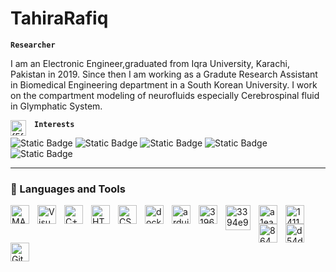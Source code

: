 # TahiraRafiq

**`Researcher`**  

I am an Electronic Engineer,graduated from Iqra University, Karachi, Pakistan in 2019. Since then I am working as a Gradute Research Assistant in Biomedical Engineering department in a South Korean University. I work on the compartment modeling of neurofluids especially Cerebrospinal fluid in Glymphatic System. 

 **`Interests`** <img align="left" alt="f5fabc64-e637-4193-9f24-c559de94c71c" width="25px" style="padding-right:10px;" src="https://github.com/TahiraRafiq/Tahira_Rafiq/assets/141120649/f5fabc64-e637-4193-9f24-c559de94c71c" />                   

<img alt="Static Badge" src="https://img.shields.io/badge/Medical%20Imaging-plum"> <img alt="Static Badge" src="https://img.shields.io/badge/Machine%20Learning-lightblue"> <img alt="Static Badge" src="https://img.shields.io/badge/Signal%20Processing-lightpink"> <img alt="Static Badge" src="https://img.shields.io/badge/Optimization-lightyellow"> <img alt="Static Badge" src="https://img.shields.io/badge/Inverse%20Problem-lightgreen">





---

### 🧰 Languages and Tools

<img align="left" alt="MATLAB" width="30px" style="padding-right:10px;" src="https://cdn.jsdelivr.net/gh/devicons/devicon/icons/matlab/matlab-original.svg" />
<img align="left" alt="VisualStudio" width="30px" style="padding-right:10px;" src="https://cdn.jsdelivr.net/gh/devicons/devicon/icons/visualstudio/visualstudio-plain.svg" />
<img align="left" alt="C++" width="30px" style="padding-right:10px;" src="https://cdn.jsdelivr.net/gh/devicons/devicon/icons/cplusplus/cplusplus-line.svg" />
<img align="left" alt="HTML" width="30px" style="padding-right:10px;" src="https://cdn.jsdelivr.net/gh/devicons/devicon/icons/html5/html5-plain.svg" />
<img align="left" alt="CSS" width="30px" style="padding-right:10px;" src="https://cdn.jsdelivr.net/gh/devicons/devicon/icons/css3/css3-plain.svg" />
<img align="left" alt="docker" width="30px" style="padding-right:10px;" src="https://cdn.jsdelivr.net/gh/devicons/devicon/icons/docker/docker-original.svg" />
<img align="left" alt="arduino" width="30px" style="padding-right:10px;" src="https://cdn.jsdelivr.net/gh/devicons/devicon/icons/arduino/arduino-original.svg" />
<img align="left" alt="3196985a-ad5b-4568-8174-993ebb7e88ed" width="30px" style="padding-right:10px;" src="https://github.com/TahiraRafiq/Tahira_Rafiq/assets/141120649/3196985a-ad5b-4568-8174-993ebb7e88ed" />
<img align="left" alt="3394e97e-cb67-4773-b46e-848888c456a2" width="40px" style="padding-right:10px;" src="https://github.com/TahiraRafiq/Tahira_Rafiq/assets/141120649/3394e97e-cb67-4773-b46e-848888c456a2" />
<img align="left" alt="a1ea08ab-8712-4965-8c27-a867d9cda6bb" width="30px" style="padding-right:10px;" src="https://github.com/TahiraRafiq/Tahira_Rafiq/assets/141120649/a1ea08ab-8712-4965-8c27-a867d9cda6bb" />
<img align="left" alt="141120649/30f93b75-55fb-4c46-a9a9-3e8c99351043" width="30px" style="padding-right:10px;" src="https://github.com/TahiraRafiq/Tahira_Rafiq/assets/141120649/30f93b75-55fb-4c46-a9a9-3e8c99351043" />
<img align="left" alt="86436d71-f18b-4e79-bbce-e8a27eb092e6" width="30px" style="padding-right:10px;" src="https://github.com/TahiraRafiq/Tahira_Rafiq/assets/141120649/86436d71-f18b-4e79-bbce-e8a27eb092e6" />
<img align="left" alt="d54dda43-626d-4e66-921c-c3a7811e6778" width="30px" style="padding-right:10px;" src="https://github.com/TahiraRafiq/Tahira_Rafiq/assets/141120649/d54dda43-626d-4e66-921c-c3a7811e6778" />
<img align="left" alt="GitHub" width="30px" style="padding-right:10px;" src="https://cdn.jsdelivr.net/gh/devicons/devicon/icons/github/github-original.svg" />
<br />


